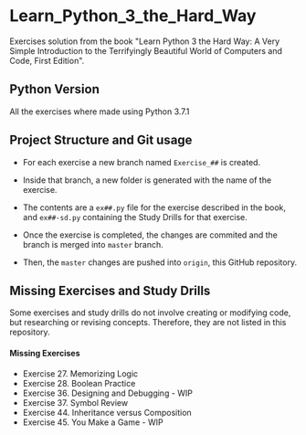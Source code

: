 # Learn_Python_3_the_Hard_Way
Exercises solution from the book "Learn Python 3 the Hard Way: A Very Simple Introduction to the Terrifyingly Beautiful World of Computers and Code, First Edition".

## Python Version
All the exercises where made using Python 3.7.1

## Project Structure and Git usage
* For each exercise a new branch named ``` Exercise_## ``` is created. 
* Inside that branch, a new folder is generated with the name of the exercise.

* The contents are a  ``` ex##.py ``` file for the exercise described in the book, and   ``` ex##-sd.py ``` containing the Study Drills for that exercise.

* Once the exercise is completed, the changes are commited and the branch is merged into ``` master ``` branch.
* Then, the ``` master ``` changes are pushed into ``` origin ```, this GitHub repository.

## Missing Exercises and Study Drills
Some exercises and study drills do not involve creating or modifying code, but researching or revising concepts. Therefore, they are not listed in this repository.

#### Missing Exercises
* Exercise 27. Memorizing Logic
* Exercise 28. Boolean Practice
* Exercise 36. Designing and Debugging - WIP
* Exercise 37. Symbol Review
* Exercise 44. Inheritance versus Composition
* Exercise 45. You Make a Game - WIP